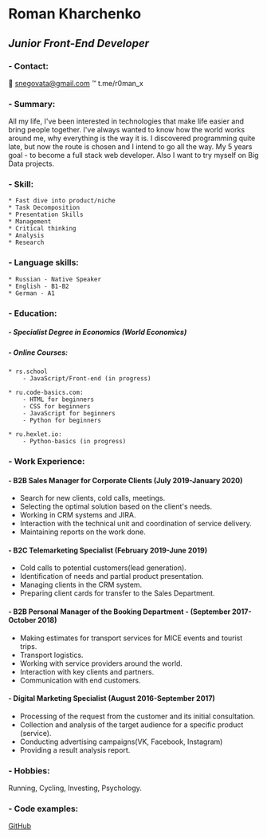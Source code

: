 # **Roman Kharchenko**
## *Junior Front-End Developer*

### - Contact:

:e-mail: snegovata@gmail.com
:tm: t.me/r0man_x

### - Summary:
All my life, I've been interested in technologies that make life easier and bring people together. I've always wanted to know how the world works around me, why everything is the way it is. I discovered programming quite late, but now the route is chosen and I intend to go all the way. My 5 years goal - to become a full stack web developer. Also I want to try myself on Big Data projects.

### - Skill:
    * Fast dive into product/niche
    * Task Decomposition
    * Presentation Skills
    * Management
    * Critical thinking
    * Analysis 
    * Research

### - Language skills:
    * Russian - Native Speaker
    * English - B1-B2
    * German - A1

### - Education:
  ##### - Specialist Degree in Economics (World Economics)
  ##### - Online Courses: 

    * rs.school
        - JavaScript/Front-end (in progress)

    * ru.code-basics.com: 
        - HTML for beginners
        - CSS for beginners
        - JavaScript for beginners
        - Python for beginners

    * ru.hexlet.io:
        - Python-basics (in progress)

### - Work Experience:

#### - B2B Sales Manager for Corporate Clients (July 2019-January 2020)
* Search for new clients, cold calls, meetings.
* Selecting the optimal solution based on the client's needs.
* Working in CRM systems and JIRA.
* Interaction with the technical unit and coordination of service delivery.
* Maintaining reports on the work done.


#### - B2C Telemarketing Specialist (February 2019-June 2019)
* Cold calls to potential customers(lead generation).
* Identification of needs and partial product presentation.
* Managing clients in the CRM system.
* Preparing client cards for transfer to the Sales Department.

#### - B2B Personal Manager of the Booking Department - (September 2017-October 2018)
* Making estimates for transport services for MICE events and tourist trips.
* Transport logistics.
* Working with service providers around the world.
* Interaction with key clients and partners.
* Communication with end customers.


#### - Digital Marketing Specialist (August 2016-September 2017)
* Processing of the request from the customer and its initial consultation.
* Collection and analysis of the target audience for a specific product (service).
* Conducting advertising campaigns(VK, Facebook, Instagram)
* Providing a result analysis report.


### - Hobbies:
Running, Cycling, Investing, Psychology.

### - Code examples: 
[GitHub](https://github.com/r0man-x)
